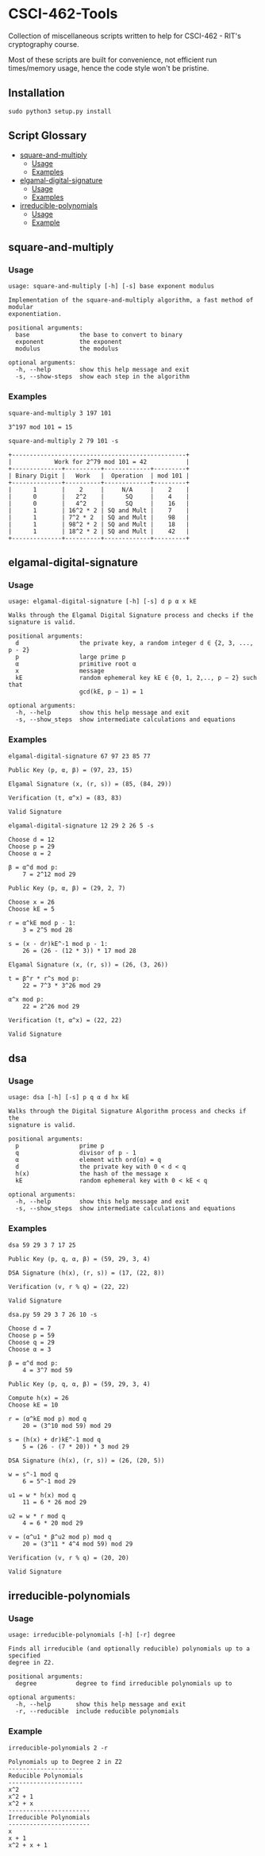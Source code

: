 # CSCI-462-Tools

Collection of miscellaneous scripts written to help for CSCI-462 - RIT's cryptography course.

Most of these scripts are built for convenience, not efficient run times/memory usage, hence the code style won't be pristine.

## Installation

```
sudo python3 setup.py install
```

## Script Glossary
- [square-and-multiply](#square-and-multiply)
  - [Usage](#usage)
  - [Examples](#examples)
- [elgamal-digital-signature](#elgamal-digital-signature)
  - [Usage](#usage-1)
  - [Examples](#examples-1)
- [irreducible-polynomials](#irreducible-polynomials)
  - [Usage](#usage-2)
  - [Example](#example)

## square-and-multiply

### Usage

```
usage: square-and-multiply [-h] [-s] base exponent modulus

Implementation of the square-and-multiply algorithm, a fast method of modular
exponentiation.

positional arguments:
  base              the base to convert to binary
  exponent          the exponent
  modulus           the modulus

optional arguments:
  -h, --help        show this help message and exit
  -s, --show-steps  show each step in the algorithm
```

### Examples

```
square-and-multiply 3 197 101

3^197 mod 101 = 15
```

```
square-and-multiply 2 79 101 -s

+-------------------------------------------------+
|            Work for 2^79 mod 101 = 42           |
+--------------+----------+-------------+---------+
| Binary Digit |   Work   |  Operation  | mod 101 |
+--------------+----------+-------------+---------+
|      1       |    2     |     N/A     |    2    |
|      0       |   2^2    |      SQ     |    4    |
|      0       |   4^2    |      SQ     |    16   |
|      1       | 16^2 * 2 | SQ and Mult |    7    |
|      1       | 7^2 * 2  | SQ and Mult |    98   |
|      1       | 98^2 * 2 | SQ and Mult |    18   |
|      1       | 18^2 * 2 | SQ and Mult |    42   |
+--------------+----------+-------------+---------+
```

## elgamal-digital-signature

### Usage

```
usage: elgamal-digital-signature [-h] [-s] d p α x kE

Walks through the Elgamal Digital Signature process and checks if the
signature is valid.

positional arguments:
  d                 the private key, a random integer d ∈ {2, 3, ..., p - 2}
  p                 large prime p
  α                 primitive root α
  x                 message
  kE                random ephemeral key kE ∈ {0, 1, 2,.., p − 2} such that
                    gcd(kE, p − 1) = 1

optional arguments:
  -h, --help        show this help message and exit
  -s, --show_steps  show intermediate calculations and equations
```

### Examples

```
elgamal-digital-signature 67 97 23 85 77

Public Key (p, α, β) = (97, 23, 15)

Elgamal Signature (x, (r, s)) = (85, (84, 29))

Verification (t, α^x) = (83, 83)

Valid Signature
```

```
elgamal-digital-signature 12 29 2 26 5 -s

Choose d = 12
Choose p = 29
Choose α = 2

β = α^d mod p:
	7 = 2^12 mod 29

Public Key (p, α, β) = (29, 2, 7)

Choose x = 26
Choose kE = 5

r = α^kE mod p - 1:
	3 = 2^5 mod 28

s = (x - dr)kE^-1 mod p - 1:
	26 = (26 - (12 * 3)) * 17 mod 28

Elgamal Signature (x, (r, s)) = (26, (3, 26))

t = β^r * r^s mod p:
	22 = 7^3 * 3^26 mod 29

α^x mod p:
	22 = 2^26 mod 29

Verification (t, α^x) = (22, 22)

Valid Signature
```

## dsa

### Usage

```
usage: dsa [-h] [-s] p q α d hx kE

Walks through the Digital Signature Algorithm process and checks if the
signature is valid.

positional arguments:
  p                 prime p
  q                 divisor of p - 1
  α                 element with ord(α) = q
  d                 the private key with 0 < d < q
  h(x)              the hash of the message x
  kE                random ephemeral key with 0 < kE < q

optional arguments:
  -h, --help        show this help message and exit
  -s, --show_steps  show intermediate calculations and equations
```

### Examples

```
dsa 59 29 3 7 17 25

Public Key (p, q, α, β) = (59, 29, 3, 4)

DSA Signature (h(x), (r, s)) = (17, (22, 8))

Verification (v, r % q) = (22, 22)

Valid Signature
```

```
dsa.py 59 29 3 7 26 10 -s

Choose d = 7
Choose p = 59
Choose q = 29
Choose α = 3

β = α^d mod p:
	4 = 3^7 mod 59

Public Key (p, q, α, β) = (59, 29, 3, 4)

Compute h(x) = 26
Choose kE = 10

r = (α^kE mod p) mod q
	20 = (3^10 mod 59) mod 29

s = (h(x) + dr)kE^-1 mod q
	5 = (26 - (7 * 20)) * 3 mod 29

DSA Signature (h(x), (r, s)) = (26, (20, 5))

w = s^-1 mod q
	6 = 5^-1 mod 29

u1 = w * h(x) mod q
	11 = 6 * 26 mod 29

u2 = w * r mod q
	4 = 6 * 20 mod 29

v = (α^u1 * β^u2 mod p) mod q
	20 = (3^11 * 4^4 mod 59) mod 29

Verification (v, r % q) = (20, 20)

Valid Signature
```

## irreducible-polynomials

### Usage

```
usage: irreducible-polynomials [-h] [-r] degree

Finds all irreducible (and optionally reducible) polynomials up to a specified
degree in Z2.

positional arguments:
  degree           degree to find irreducible polynomials up to

optional arguments:
  -h, --help       show this help message and exit
  -r, --reducible  include reducible polynomials
```

### Example

```
irreducible-polynomials 2 -r

Polynomials up to Degree 2 in Z2
---------------------
Reducible Polynomials
---------------------
x^2
x^2 + 1
x^2 + x
-----------------------
Irreducible Polynomials
-----------------------
x
x + 1
x^2 + x + 1
```